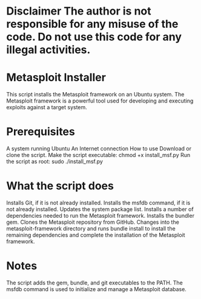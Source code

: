 # Disclaimer The author is not responsible for any misuse of the code. Do not use this code for any illegal activities.

# Metasploit Installer

This script installs the Metasploit framework on an Ubuntu system. The Metasploit framework is a powerful tool used for developing and executing exploits against a target system.

# Prerequisites

A system running Ubuntu
An Internet connection
How to use
Download or clone the script.
Make the script executable: chmod +x install_msf.py
Run the script as root: sudo ./install_msf.py

# What the script does

Installs Git, if it is not already installed.
Installs the msfdb command, if it is not already installed.
Updates the system package list.
Installs a number of dependencies needed to run the Metasploit framework.
Installs the bundler gem.
Clones the Metasploit repository from GitHub.
Changes into the metasploit-framework directory and runs bundle install to install the remaining dependencies and complete the installation of the Metasploit framework.

# Notes

The script adds the gem, bundle, and git executables to the PATH.
The msfdb command is used to initialize and manage a Metasploit database.
